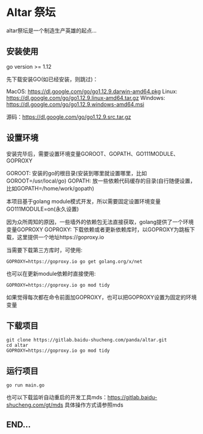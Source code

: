 # Altar 祭坛

altar祭坛是一个制造生产英雄的起点...

## 安装使用

go version >= 1.12

先下载安装GO(如已经安装，则跳过)：

MacOS: https://dl.google.com/go/go1.12.9.darwin-amd64.pkg
Linux: https://dl.google.com/go/go1.12.9.linux-amd64.tar.gz
Windows: https://dl.google.com/go/go1.12.9.windows-amd64.msi

源码：https://dl.google.com/go/go1.12.9.src.tar.gz


## 设置环境

安装完毕后，需要设置环境变量GOROOT、GOPATH、GO111MODULE、GOPROXY

GOROOT: 安装的go的根目录(安装到哪里就设置哪里，比如GOROOT=/usr/local/go)
GOPATH: 放一些依赖代码缓存的目录(自行随便设置，比如GOPATH=/home/work/gopath)

本项目基于golang module模式开发，所以需要固定设置环境变量GO111MODULE=on(永久设置)

因为众所周知的原因，一些墙外的依赖包无法直接获取，golang提供了一个环境变量GOPROXY
GOPROXY: 下载依赖或者更新依赖库时，以GOPROXY为跳板下载，这里提供一个地址https://goproxy.io

当需要下载第三方库时，可使用:

```shell
GOPROXY=https://goproxy.io go get golang.org/x/net
```


也可以在更新module依赖时直接使用:

```shell
GOPROXY=https://goproxy.io go mod tidy
```

如果觉得每次都在命令前面加GOPROXY，也可以把GOPROXY设置为固定的环境变量


## 下载项目

```shell
git clone https://gitlab.baidu-shucheng.com/panda/altar.git
cd altar
GOPROXY=https://goproxy.io go mod tidy
```

## 运行项目

```shell
go run main.go
```

也可以下载监听自动重启的开发工具mds：https://gitlab.baidu-shucheng.com/gt/mds
具体操作方式请参照mds

## END...



